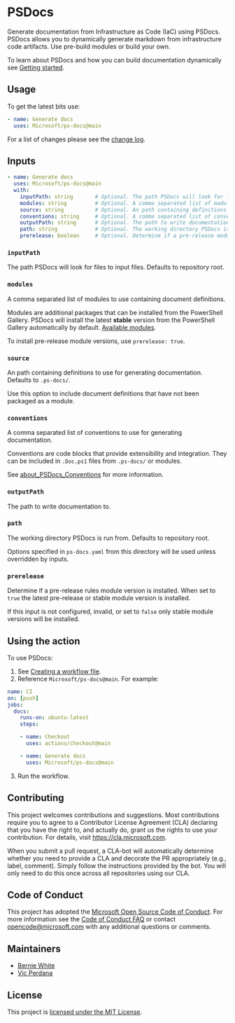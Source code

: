 # PSDocs

Generate documentation from Infrastructure as Code (IaC) using PSDocs.
PSDocs allows you to dynamically generate markdown from infrastructure code artifacts.
Use pre-build modules or build your own.

To learn about PSDocs and how you can build documentation dynamically see [Getting started](https://github.com/microsoft/PSDocs#getting-started).

## Usage

<!-- To get the latest stable release use:

```yaml
- name: Generate docs
  uses: Microsoft/ps-docs@v0.1.0
``` -->

To get the latest bits use:

```yaml
- name: Generate docs
  uses: Microsoft/ps-docs@main
```

For a list of changes please see the [change log].

## Inputs

```yaml
- name: Generate docs
  uses: Microsoft/ps-docs@main
  with:
    inputPath: string       # Optional. The path PSDocs will look for files to input files.
    modules: string         # Optional. A comma separated list of modules to use containing document definitions.
    source: string          # Optional. An path containing definitions to use for generating documentation.
    conventions: string     # Optional. A comma separated list of conventions to use for generating documentation.
    outputPath: string      # Optional. The path to write documentation to.
    path: string            # Optional. The working directory PSDocs is run from.
    prerelease: boolean     # Optional. Determine if a pre-release module version is installed.
```

### `inputPath`

The path PSDocs will look for files to input files.
Defaults to repository root.

### `modules`

A comma separated list of modules to use containing document definitions.

Modules are additional packages that can be installed from the PowerShell Gallery.
PSDocs will install the latest **stable** version from the PowerShell Gallery automatically by default.
[Available modules](https://www.powershellgallery.com/packages?q=Tags%3A%22PSDocs-documents%22).

To install pre-release module versions, use `prerelease: true`.

### `source`

An path containing definitions to use for generating documentation.
Defaults to `.ps-docs/`.

Use this option to include document definitions that have not been packaged as a module.

### `conventions`

A comma separated list of conventions to use for generating documentation.

Conventions are code blocks that provide extensibility and integration.
They can be included in `.Doc.ps1` files from `.ps-docs/` or modules.

See [about_PSDocs_Conventions][2] for more information.

  [2]: https://github.com/microsoft/PSDocs/blob/main/docs/concepts/PSDocs/en-US/about_PSDocs_Conventions.md

### `outputPath`

The path to write documentation to.

### `path`

The working directory PSDocs is run from.
Defaults to repository root.

Options specified in `ps-docs.yaml` from this directory will be used unless overridden by inputs.

### `prerelease`

Determine if a pre-release rules module version is installed.
When set to `true` the latest pre-release or stable module version is installed.

If this input is not configured, invalid, or set to `false` only stable module versions will be installed.

## Using the action

To use PSDocs:

1. See [Creating a workflow file](https://help.github.com/en/articles/configuring-a-workflow#creating-a-workflow-file).
2. Reference `Microsoft/ps-docs@main`.
For example:

```yaml
name: CI
on: [push]
jobs:
  docs:
    runs-on: ubuntu-latest
    steps:

    - name: Checkout
      uses: actions/checkout@main

    - name: Generate docs
      uses: Microsoft/ps-docs@main
```

3. Run the workflow.

## Contributing

This project welcomes contributions and suggestions. Most contributions require you to
agree to a Contributor License Agreement (CLA) declaring that you have the right to,
and actually do, grant us the rights to use your contribution. For details, visit
https://cla.microsoft.com.

When you submit a pull request, a CLA-bot will automatically determine whether you need
to provide a CLA and decorate the PR appropriately (e.g., label, comment). Simply follow the
instructions provided by the bot. You will only need to do this once across all repositories using our CLA.

## Code of Conduct

This project has adopted the [Microsoft Open Source Code of Conduct](https://opensource.microsoft.com/codeofconduct/).
For more information see the [Code of Conduct FAQ](https://opensource.microsoft.com/codeofconduct/faq/)
or contact [opencode@microsoft.com](mailto:opencode@microsoft.com) with any additional questions or comments.

## Maintainers

- [Bernie White](https://github.com/BernieWhite)
- [Vic Perdana](https://github.com/vicperdana)

## License

This project is [licensed under the MIT License](LICENSE).

[change log]: CHANGELOG.md
